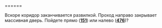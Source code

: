 ======

Вскоре коридор заканчивается развилкой. Проход направо закрывает массивная дверь. Пойдете прямо ([**151**](#n_151)) или налево ([**476**](#n_476))?

